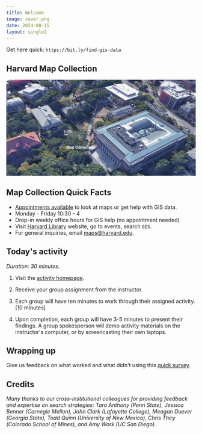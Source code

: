 ```yaml
---
title: Welcome
image: cover.png
date: 2024-08-15
layout: single2
---
```


Get here quick: 
`https://bit.ly/find-gis-data`

## Harvard Map Collection

<img src="map-collection-directions.png" style="width:100%; max-height:70em;" alt="map to maps">

## Map Collection Quick Facts

- [Appointments available](https://outlook.office365.com/book/HarvardMapCollection1@HU.onmicrosoft.com/) to look at maps or get help with GIS data.
- Monday - Friday 10:30 - 4
- Drop-in weekly office hours for GIS help (no appointment needed)
- Visit [Harvard Library](https://library.harvard.edu/) website, go to events, search `GIS`. 
- For general inquiries, email maps@harvard.edu.

## Today's activity

*Duration: 30 minutes.*

1. Visit the [activity homepage](https://mapping.share.library.harvard.edu/resources/finding-data/in-class-activity/). 

2. Receive your group assignment from the instructor. 

3. Each group will have ten minutes to work through their assigned activity. [10 minutes]

4. Upon completion, each group will have 3-5 minutes to present their findings. A group spokesperson will demo activity materials on the instructor's computer, or by screencasting their own laptops. 



## Wrapping up


Give us feedback on what worked and what didn't using this [quick survey](https://harvard.az1.qualtrics.com/jfe/form/SV_7aK1ea31ufbdR4O).

## Credits

*Many thanks to our cross-institutional colleagues for providing feedback and expertise on search strategies: Tara Anthony (Penn State), Jessica Benner (Carnegie Mellon), John Clark (Lafayette College), Meagan Duever (Georgia State), Todd Quinn (University of New Mexico), Chris Thiry (Colorado School of Mines), and Amy Work (UC San Diego).*
